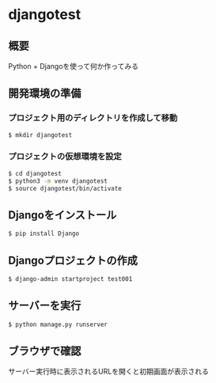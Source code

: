 # djangotest

## 概要

Python + Djangoを使って何か作ってみる

## 開発環境の準備

### プロジェクト用のディレクトリを作成して移動

``` bash
$ mkdir djangotest
```

### プロジェクトの仮想環境を設定

``` bash
$ cd djangotest
$ python3 -m venv djangotest
$ source djangotest/bin/activate
```

## Djangoをインストール

``` bash
$ pip install Django
```

## Djangoプロジェクトの作成

``` bash
$ django-admin startproject test001
```

## サーバーを実行

``` bash
$ python manage.py runserver
```

## ブラウザで確認

サーバー実行時に表示されるURLを開くと初期画面が表示される
